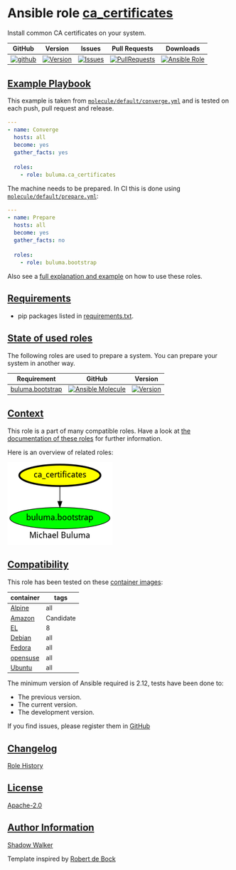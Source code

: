 # Ansible role [ca_certificates](https://galaxy.ansible.com/ui/standalone/roles/buluma/ca_certificates/documentation)

Install common CA certificates on your system.

|GitHub|Version|Issues|Pull Requests|Downloads|
|------|-------|------|-------------|---------|
|[![github](https://github.com/buluma/ansible-role-ca_certificates/actions/workflows/molecule.yml/badge.svg)](https://github.com/buluma/ansible-role-ca_certificates/actions/workflows/molecule.yml)|[![Version](https://img.shields.io/github/release/buluma/ansible-role-ca_certificates.svg)](https://github.com/buluma/ansible-role-ca_certificates/releases/)|[![Issues](https://img.shields.io/github/issues/buluma/ansible-role-ca_certificates.svg)](https://github.com/buluma/ansible-role-ca_certificates/issues/)|[![PullRequests](https://img.shields.io/github/issues-pr-closed-raw/buluma/ansible-role-ca_certificates.svg)](https://github.com/buluma/ansible-role-ca_certificates/pulls/)|[![Ansible Role](https://img.shields.io/ansible/role/d/buluma/ca_certificates)](https://galaxy.ansible.com/ui/standalone/roles/buluma/ca_certificates/documentation)|

## [Example Playbook](#example-playbook)

This example is taken from [`molecule/default/converge.yml`](https://github.com/buluma/ansible-role-ca_certificates/blob/master/molecule/default/converge.yml) and is tested on each push, pull request and release.

```yaml
---
- name: Converge
  hosts: all
  become: yes
  gather_facts: yes

  roles:
    - role: buluma.ca_certificates
```

The machine needs to be prepared. In CI this is done using [`molecule/default/prepare.yml`](https://github.com/buluma/ansible-role-ca_certificates/blob/master/molecule/default/prepare.yml):

```yaml
---
- name: Prepare
  hosts: all
  become: yes
  gather_facts: no

  roles:
    - role: buluma.bootstrap
```

Also see a [full explanation and example](https://buluma.github.io/how-to-use-these-roles.html) on how to use these roles.


## [Requirements](#requirements)

- pip packages listed in [requirements.txt](https://github.com/buluma/ansible-role-ca_certificates/blob/master/requirements.txt).

## [State of used roles](#state-of-used-roles)

The following roles are used to prepare a system. You can prepare your system in another way.

| Requirement | GitHub | Version |
|-------------|--------|--------|
|[buluma.bootstrap](https://galaxy.ansible.com/buluma/bootstrap)|[![Ansible Molecule](https://github.com/buluma/ansible-role-bootstrap/actions/workflows/molecule.yml/badge.svg)](https://github.com/buluma/ansible-role-bootstrap/actions/workflows/molecule.yml)|[![Version](https://img.shields.io/github/release/buluma/ansible-role-bootstrap.svg)](https://github.com/shadowwalker/ansible-role-bootstrap)|

## [Context](#context)

This role is a part of many compatible roles. Have a look at [the documentation of these roles](https://buluma.github.io/) for further information.

Here is an overview of related roles:

![dependencies](https://raw.githubusercontent.com/buluma/ansible-role-ca_certificates/png/requirements.png "Dependencies")

## [Compatibility](#compatibility)

This role has been tested on these [container images](https://hub.docker.com/u/buluma):

|container|tags|
|---------|----|
|[Alpine](https://hub.docker.com/repository/docker/buluma/alpine/general)|all|
|[Amazon](https://hub.docker.com/repository/docker/buluma/amazonlinux/general)|Candidate|
|[EL](https://hub.docker.com/repository/docker/buluma/enterpriselinux/general)|8|
|[Debian](https://hub.docker.com/repository/docker/buluma/debian/general)|all|
|[Fedora](https://hub.docker.com/repository/docker/buluma/fedora/general)|all|
|[opensuse](https://hub.docker.com/repository/docker/buluma/opensuse/general)|all|
|[Ubuntu](https://hub.docker.com/repository/docker/buluma/ubuntu/general)|all|

The minimum version of Ansible required is 2.12, tests have been done to:

- The previous version.
- The current version.
- The development version.

If you find issues, please register them in [GitHub](https://github.com/buluma/ansible-role-ca_certificates/issues)

## [Changelog](#changelog)

[Role History](https://github.com/buluma/ansible-role-ca_certificates/blob/master/CHANGELOG.md)

## [License](#license)

[Apache-2.0](https://github.com/buluma/ansible-role-ca_certificates/blob/master/LICENSE)

## [Author Information](#author-information)

[Shadow Walker](https://buluma.github.io/)


Template inspired by [Robert de Bock](https://github.com/robertdebock)
